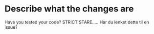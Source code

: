 # Describe what the changes are
Have you tested your code? STRICT STARE.....
Har du lenket dette til en issue?
